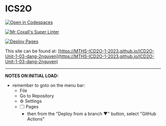 # ICS2O

[![Open in Codespaces](https://classroom.github.com/assets/launch-codespace-7f7980b617ed060a017424585567c406b6ee15c891e84e1186181d67ecf80aa0.svg)](https://classroom.github.com/open-in-codespaces?assignment_repo_id=13884144)

[![Mr Coxall's Super Linter](https://github.com/MTHS-ICD2O-1-2023/ICD2O-Unit-1-03-dang-2nguyen/workflows/Mr%20Coxall's%20Super%20Linter/badge.svg)](https://github.com/MTHS-ICD2O-1-2023/ICD2O-Unit-1-03-dang-2nguyen/actions)

[![Deploy Pages](https://github.com/MTHS-ICD2O-1-2023/ICD2O-Unit-1-03-dang-2nguyen/workflows/Deploy%20Pages/badge.svg)](https://github.com/MTHS-ICD2O-1-2023/ICD2O-Unit-1-03-dang-2nguyen/actions)

This site can be found at: [https://MTHS-ICD2O-1-2023.github.io/ICD2O-Unit-1-03-dang-2nguyen](https://MTHS-ICD2O-1-2023.github.io/ICD2O-Unit-1-03-dang-2nguyen)

---

**NOTES ON INITIAL LOAD:**
- remember to goto on the menu bar:
  - File
  - Go to Repository
  - ⚙ Settings
  - 🗔 Pages
    - then from the "Deploy from a branch ▼" button, select "GitHub Actions"
